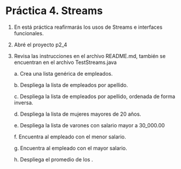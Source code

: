 # Práctica 4. Streams

1. En está práctica reafirmarás los usos de Streams e interfaces funcionales.
   
2. Abré el proyecto p2_4

3. Revisa las instrucciones en el archivo README.md, también se encuentran en el archivo TestStreams.java
   
    a. Crea una lista genérica de empleados.
		
    b. Despliega la lista de empleados por apellido.
            
    c. Despliega la lista de empleados por apellido, ordenada de forma inversa.
            
    d. Despliega la lista de mujeres mayores de 20 años.
            
    e. Despliega la lista de varones con salario mayor a 30_000.00
            
    f. Encuentra al empleado con el menor salario.
            
    g. Encuentra al empleado con el mayor salario.
		
    h. Despliega el promedio de los .
